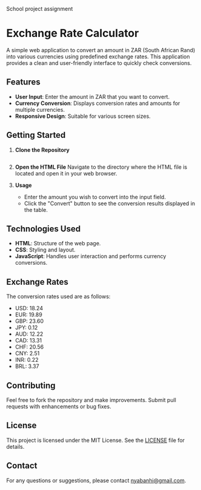 School project assignment
# Exchange Rate Calculator

A simple web application to convert an amount in ZAR (South African Rand) into various currencies using predefined exchange rates. This application provides a clean and user-friendly interface to quickly check conversions.

## Features

- **User Input**: Enter the amount in ZAR that you want to convert.
- **Currency Conversion**: Displays conversion rates and amounts for multiple currencies.
- **Responsive Design**: Suitable for various screen sizes.

## Getting Started

1. **Clone the Repository**
   ```bash


2. **Open the HTML File**
   Navigate to the directory where the HTML file is located and open it in your web browser.

3. **Usage**
   - Enter the amount you wish to convert into the input field.
   - Click the "Convert" button to see the conversion results displayed in the table.

## Technologies Used

- **HTML**: Structure of the web page.
- **CSS**: Styling and layout.
- **JavaScript**: Handles user interaction and performs currency conversions.

## Exchange Rates

The conversion rates used are as follows:
- USD: 18.24
- EUR: 19.89
- GBP: 23.60
- JPY: 0.12
- AUD: 12.22
- CAD: 13.31
- CHF: 20.56
- CNY: 2.51
- INR: 0.22
- BRL: 3.37

## Contributing

Feel free to fork the repository and make improvements. Submit pull requests with enhancements or bug fixes.

## License

This project is licensed under the MIT License. See the [LICENSE](LICENSE) file for details.

## Contact

For any questions or suggestions, please contact nyabanhi@gmail.com.
